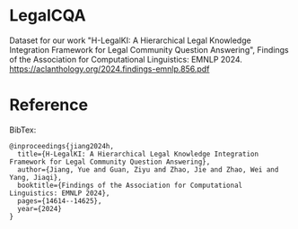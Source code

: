 # LegalCQA
Dataset for our work "H-LegalKI: A Hierarchical Legal Knowledge Integration Framework for Legal Community Question Answering", Findings of the Association for Computational Linguistics: EMNLP 2024. https://aclanthology.org/2024.findings-emnlp.856.pdf

# Reference
BibTex:
```
@inproceedings{jiang2024h,
  title={H-LegalKI: A Hierarchical Legal Knowledge Integration Framework for Legal Community Question Answering},
  author={Jiang, Yue and Guan, Ziyu and Zhao, Jie and Zhao, Wei and Yang, Jiaqi},
  booktitle={Findings of the Association for Computational Linguistics: EMNLP 2024},
  pages={14614--14625},
  year={2024}
}
```
